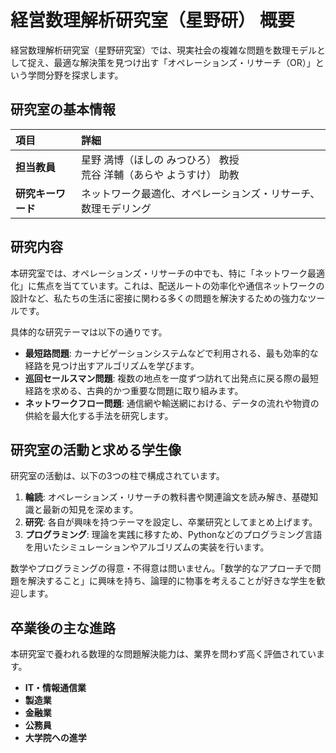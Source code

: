 # 経営数理解析研究室（星野研） 概要

経営数理解析研究室（星野研究室）では、現実社会の複雑な問題を数理モデルとして捉え、最適な解決策を見つけ出す「オペレーションズ・リサーチ（OR）」という学問分野を探求します。

## 研究室の基本情報

| 項目 | 詳細 |
| :--- | :--- |
| **担当教員** | 星野 満博（ほしの みつひろ） 教授<br>荒谷 洋輔（あらや ようすけ） 助教 |
| **研究キーワード** | ネットワーク最適化、オペレーションズ・リサーチ、数理モデリング |

## 研究内容

本研究室では、オペレーションズ・リサーチの中でも、特に「ネットワーク最適化」に焦点を当てています。これは、配送ルートの効率化や通信ネットワークの設計など、私たちの生活に密接に関わる多くの問題を解決するための強力なツールです。

具体的な研究テーマは以下の通りです。

* **最短路問題**: カーナビゲーションシステムなどで利用される、最も効率的な経路を見つけ出すアルゴリズムを学びます。
* **巡回セールスマン問題**: 複数の地点を一度ずつ訪れて出発点に戻る際の最短経路を求める、古典的かつ重要な問題に取り組みます。
* **ネットワークフロー問題**: 通信網や輸送網における、データの流れや物資の供給を最大化する手法を研究します。

## 研究室の活動と求める学生像

研究室の活動は、以下の3つの柱で構成されています。

1.  **輪読**: オペレーションズ・リサーチの教科書や関連論文を読み解き、基礎知識と最新の知見を深めます。
2.  **研究**: 各自が興味を持つテーマを設定し、卒業研究としてまとめ上げます。
3.  **プログラミング**: 理論を実践に移すため、Pythonなどのプログラミング言語を用いたシミュレーションやアルゴリズムの実装を行います。

数学やプログラミングの得意・不得意は問いません。「数学的なアプローチで問題を解決すること」に興味を持ち、論理的に物事を考えることが好きな学生を歓迎します。

## 卒業後の主な進路

本研究室で養われる数理的な問題解決能力は、業界を問わず高く評価されています。

* **IT・情報通信業**
* **製造業**
* **金融業**
* **公務員**
* **大学院への進学**